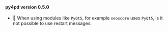 #### py4pd version 0.5.0

* 🐞 When using modules like `PyQt5`, for example `neoscore` uses `PyQt5`, is it not possible to use restart messages.  

